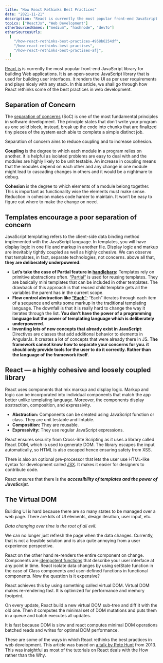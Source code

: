 ```yaml
---
title: "How React Rethinks Best Practices"
date: "2021-11-21"
description: "React is currently the most popular front-end JavaScript library for building Web applications. It is an open-source JavaScript library that is used for building user interfaces. It renders the UI as per user requirements and plays nicely with any stack. In this article, we shall go through how React rethinks some of the best practices in web development."
topics: ["ReactJs", "Web Development"]
otherSourcesNames: ["medium", "hashnode", "devTo"]
otherSourcesUrls:
  [
    "/how-react-rethinks-best-practices-4958b6254df",
    "/how-react-rethinks-best-practises",
    "/how-react-rethinks-best-practises-afj",
  ]
---
```


[React.js](https://reactjs.org/) is currently the most popular front-end JavaScript library for building Web applications. It is an open-source JavaScript library that is used for building user interfaces. It renders the UI as per user requirements and plays nicely with any stack. In this article, we shall go through how React rethinks some of the best practices in web development.

## Separation of Concern

The [separation of concerns](https://en.wikipedia.org/wiki/Separation_of_concerns) (SoC) is one of the most fundamental principles in software development. The principle states that don’t write your program as one solid block, instead, break up the code into chunks that are finalized tiny pieces of the system each able to complete a simple distinct job.

Separation of concern aims to reduce coupling and to increase cohesion.

**Coupling** is the degree to which each module in a program relies on another. It is helpful as isolated problems are easy to deal with and the modules are highly likely to be unit testable. An increase in coupling means that the modules depend on each other and any change in one module might lead to cascading changes in others and it would be a nightmare to debug.

**Cohesion** is the degree to which elements of a module belong together. This is important as functionality wise the elements must make sense. Reduction in cohesion makes code harder to maintain. It won’t be easy to figure out where to make the change on need.

## Templates encourage a poor separation of concern

JavaScript templating refers to the client-side data binding method implemented with the JavaScript language. In templates, you will have display logic in one file and markup in another file. Display logic and markup are inevitably tightly coupled as well as highly cohesive. We can observe that templates, in fact, separate technologies, not concerns. above all that, **they are deliberately underpowered**.

- **Let’s take the case of Partial feature in [handlebars](https://handlebarsjs.com/):** Templates rely on primitive abstractions often. [“Partial”](https://handlebarsjs.com/guide/partials.html) is used for reusing templates. They are basically mini templates that can be included in other templates. The drawback of this approach is that reused child template gets all the variables the parent has in the current scope.
- **Flow control abstraction like [“Each”](https://handlebarsjs.com/guide/builtin-helpers.html#each)**: “Each” iterates through each item of a sequence and emits some markup in the traditional templating language. The downfall is that it is really hard to change the way it iterates through the list. **You don’t have the power of a programming language but the power of templating language which is deliberately underpowered**.
- **Inventing lots of new concepts that already exist in JavaScript**: Directives are classes that add additional behavior to elements in AngularJs. It creates a lot of concepts that were already there in JS. **The framework cannot know how to separate your concerns for you. it should only provide tools for the user to do it correctly. Rather than the language of the framework itself**.

## React — a highly cohesive and loosely coupled library

React uses components that mix markup and display logic. Markup and logic can be incorporated into individual components that match the app better unlike templating language. Moreover, the components display abstraction, composition, and expressivity.

- **Abstraction:** Components can be created using JavaScript function or class. They are unit testable and lintable.
- **Composition:** They are reusable.
- **Expressivity:** They use regular JavaScript expressions.

React ensures security from Cross-Site Scripting as it uses a library called React DOM, which is used to generate DOM. The library escapes the input automatically, so HTML is also escaped hence ensuring safety from XSS.

There is also an optional pre-processor that lets the user use HTML-like syntax for development called [JSX](https://reactjs.org/docs/introducing-jsx.html). It makes it easier for designers to contribute code.

React ensures that there is the **_accessibility of templates and the power of JavaScript_**.

## The Virtual DOM

Building UI is hard because there are so many states to be managed over a web page. There are lots of UI elements, design iteration, user input, etc.

_Data changing over time is the root of all evil._

We can no longer just refresh the page when the data changes. Currently, that is not a feasible solution and is also quite annoying from a user experience perspective.

React on the other hand re-renders the entire component on change. Components are [idempotent functions](https://www.bmc.com/blogs/idempotence/#:~:text=Idempotence%20is%20any%20function%20that,that%20classifies%20a%20function%27s%20behavior.) that describe your user interface at any point in time. React isolate data changes by using setState function in the case of Class components and user-defined functions in functional components. Now the question is it expensive?

React achieves this by using something called virtual DOM. Virtual DOM makes re-rendering fast. It is optimized for performance and memory footprint.

On every update, React build a new virtual DOM sub-tree and diff it with the old one. Then it computes the minimal set of DOM mutations and puts them in a queue and batch executes all updates.

It is fast because DOM is slow and react computes minimal DOM operations batched reads and writes for optimal DOM performance.

These are some of the ways in which React rethinks the best practices in web development. This article was based on [a talk by Pete Hunt](https://www.youtube.com/watch?v=x7cQ3mrcKaY&t=11s) from 2013. This was insightful as most of the tutorials on React deals with the How rather than the Why.
